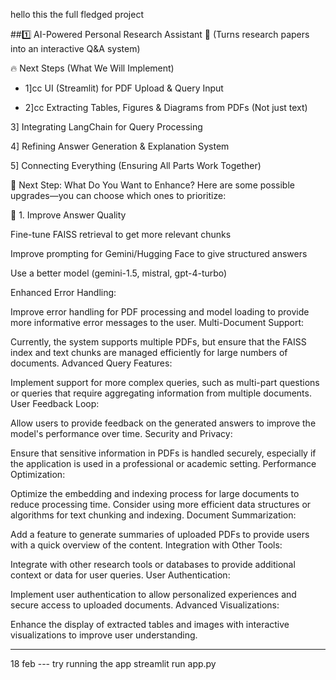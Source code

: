 hello this the full fledged project 

##1️⃣ AI-Powered Personal Research Assistant 🧠 (Turns research papers into an interactive Q&A system)

🔥 Next Steps (What We Will Implement)

- 1]cc UI (Streamlit) for PDF Upload & Query Input    

- 2]cc Extracting Tables, Figures & Diagrams from PDFs (Not just text)

3] Integrating LangChain for Query Processing

4] Refining Answer Generation & Explanation System

5] Connecting Everything (Ensuring All Parts Work Together)

📌 Next Step: What Do You Want to Enhance?
Here are some possible upgrades—you can choose which ones to prioritize:

🔹 1. Improve Answer Quality

Fine-tune FAISS retrieval to get more relevant chunks

Improve prompting for Gemini/Hugging Face to give structured answers

Use a better model (gemini-1.5, mistral, gpt-4-turbo)


Enhanced Error Handling:

Improve error handling for PDF processing and model loading to provide more informative error messages to the user.
Multi-Document Support:

Currently, the system supports multiple PDFs, but ensure that the FAISS index and text chunks are managed efficiently for large numbers of documents.
Advanced Query Features:

Implement support for more complex queries, such as multi-part questions or queries that require aggregating information from multiple documents.
User Feedback Loop:

Allow users to provide feedback on the generated answers to improve the model's performance over time.
Security and Privacy:

Ensure that sensitive information in PDFs is handled securely, especially if the application is used in a professional or academic setting.
Performance Optimization:

Optimize the embedding and indexing process for large documents to reduce processing time.
Consider using more efficient data structures or algorithms for text chunking and indexing.
Document Summarization:

Add a feature to generate summaries of uploaded PDFs to provide users with a quick overview of the content.
Integration with Other Tools:

Integrate with other research tools or databases to provide additional context or data for user queries.
User Authentication:

Implement user authentication to allow personalized experiences and secure access to uploaded documents.
Advanced Visualizations:

Enhance the display of extracted tables and images with interactive visualizations to improve user understanding.



-------------------------------------------------------------------

18 feb --- try running the app
streamlit run app.py 
